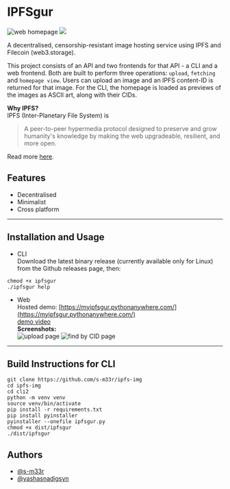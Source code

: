 # IPFSgur

![web homepage](https://i.imgur.com/BQoj7pg.png)
<a href="https://asciinema.org/a/555433" target="_blank"><img src="https://asciinema.org/a/555433.svg" /></a>  

A decentralised, censorship-resistant image hosting service using IPFS and Filecoin (web3.storage).  

This project consists of an API and two frontends for that API - a CLI and a web frontend. Both are built to perform three operations: `upload`, `fetching` and `homepage view`. Users can upload an image and an IPFS content-ID is returned for that image. For the CLI, the homepage is loaded as previews of the images as ASCII art, along with their CIDs.  

**Why IPFS?**  
IPFS (Inter-Planetary File System) is  
>A peer-to-peer hypermedia protocol
>designed to preserve and grow humanity's knowledge
>by making the web upgradeable, resilient, and more open.  

Read more [here](https://ipfs.tech).  

## Features
- Decentralised
- Minimalist
- Cross platform

---

## Installation and Usage
* CLI  
Download the latest binary release (currently available only for Linux) from the Github releases page, then:
```
chmod +x ipfsgur
./ipfsgur help
```

* Web  
Hosted demo: [https://myipfsgur.pythonanywhere.com/](https://myipfsgur.pythonanywhere.com/)  
[demo video](https://vimeo.com/793806077)  
**Screenshots:**  
![upload page](https://i.imgur.com/8k93Ha8.png)
![find by CID page](https://i.imgur.com/OZqxRGR.png)

---

## Build Instructions for CLI
```
git clone https://github.com/s-m33r/ipfs-img
cd ipfs-img
cd cli2
python -m venv venv
source venv/bin/activate
pip install -r requirements.txt
pip install pyinstaller
pyinstaller --onefile ipfsgur.py
chmod +x dist/ipfsgur
./dist/ipfsgur
```

## Authors
- [@s-m33r](https://www.github.com/s-m33r)  
- [@yashasnadigsyn](https://www.github.com/yashasnadigsyn)  
